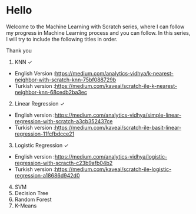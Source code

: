 # Hello
 
Welcome to the Machine Learning with Scratch series, where I can follow my progress in Machine Learning process and you can follow. In this series, I will try to include the following titles in order.

Thank you

1.  KNN ✓
* English Version :https://medium.com/analytics-vidhya/k-nearest-neighbor-with-scratch-knn-75bf088729b
* Turkish version :https://medium.com/kaveai/scratch-ile-k-nearest-neighbor-knn-68cedb2ba3ec
2.  Linear Regression   ✓
* English version :https://medium.com/analytics-vidhya/simple-linear-regression-with-scratch-a3cb352437ce
* Turkish version :https://medium.com/kaveai/scratch-ile-basit-linear-regression-11fcfbdcce21
3.  Logistic Regression ✓
* English version :https://medium.com/analytics-vidhya/logistic-regression-with-scracth-c23b9afb04b2
* Turkish version :https://medium.com/kaveai/scratch-ile-logistic-regression-a18686d942d0
4.  SVM
5.  Decision Tree
6.  Random Forest
7.  K-Means

